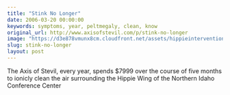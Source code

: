 ```yaml
---
title: "Stink No Longer"
date: 2006-03-20 00:00:00
keywords: symptoms, year, peltmegaly, clean, know
original_url: http://www.axisofstevil.com/p/stink-no-longer
image: "https://d3e878vmunx8cm.cloudfront.net/assets/hippieintervention.jpg"
slug: stink-no-longer
layout: post
---
```


The Axis of Stevil, every year, spends $7999 over the course of five months to ionicly clean the air surrounding the Hippie Wing of the Northern Idaho Conference Center

